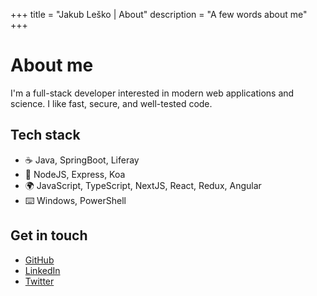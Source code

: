 +++
title       = "Jakub Leško | About"
description = "A few words about me"
+++

# About me

I'm a full-stack developer interested in modern web applications and science. I like fast, secure, and well-tested code.

## Tech stack

- ☕ Java, SpringBoot, Liferay
- 🤖 NodeJS, Express, Koa
- 🌍 JavaScript, TypeScript, NextJS, React, Redux, Angular
- ⌨️ Windows, PowerShell

## Get in touch

- [GitHub](https://github.com/kubadlo)
- [LinkedIn](https://www.linkedin.com/in/jakublesko/)
- [Twitter](https://twitter.com/kubadlo)
